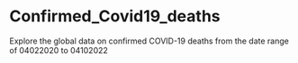 # Confirmed_Covid19_deaths
 Explore the global data on confirmed COVID-19 deaths from the date range of 04022020 to 04102022
